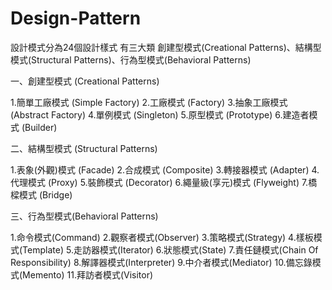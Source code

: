 # Design-Pattern
設計模式分為24個設計樣式 有三大類 創建型模式(Creational Patterns)、結構型模式(Structural Patterns)、行為型模式(Behavioral Patterns)

一、創建型模式 (Creational Patterns)

1.簡單工廠模式 (Simple Factory)
2.工廠模式 (Factory)
3.抽象工廠模式 (Abstract Factory)
4.單例模式 (Singleton)
5.原型模式 (Prototype)
6.建造者模式 (Builder)

二、結構型模式 (Structural Patterns)

1.表象(外觀)模式 (Facade)
2.合成模式 (Composite)
3.轉接器模式 (Adapter)
4.代理模式 (Proxy)
5.裝飾模式 (Decorator)
6.繩量級(享元)模式 (Flyweight)
7.橋樑模式 (Bridge)

三、行為型模式(Behavioral Patterns)

1.命令模式(Command)
2.觀察者模式(Observer)
3.策略模式(Strategy)
4.樣板模式(Template)
5.走訪器模式(Iterator)
6.狀態模式(State)
7.責任鏈模式(Chain Of Responsibility)
8.解譯器模式(Interpreter)
9.中介者模式(Mediator)
10.備忘錄模式(Memento)
11.拜訪者模式(Visitor)


